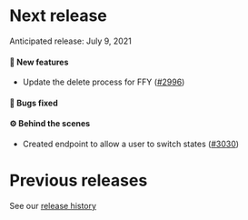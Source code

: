 # Next release

Anticipated release: July 9, 2021

#### 🚀 New features

- Update the delete process for FFY ([#2996])

#### 🐛 Bugs fixed


#### ⚙️ Behind the scenes

- Created endpoint to allow a user to switch states ([#3030])

# Previous releases

See our [release history](https://github.com/CMSgov/eAPD/releases)

[#2996]: https://github.com/CMSgov/eAPD/issues/2996
[#3030]: https://github.com/CMSgov/eAPD/issues/3030
